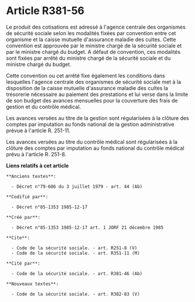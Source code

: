 # Article R381-56

Le produit des cotisations est adressé à l'agence centrale des organismes de sécurité sociale selon les modalités fixées par
convention entre cet organisme et la caisse mutuelle d'assurance maladie des cultes. Cette convention est approuvée par le
ministre chargé de la sécurité sociale et par le ministre chargé du budget. A défaut de convention, ces modalités sont fixées
par arrêté du ministre chargé de la sécurité sociale et du ministre chargé du budget. 

Cette convention ou cet arrêté fixe également les conditions dans lesquelles l'agence centrale des organismes de sécurité
sociale met   à la disposition de la caisse mutuelle d'assurance maladie des cultes la trésorerie nécessaire au paiement des
prestations et lui verse dans la limite de son budget des avances mensuelles pour la couverture des frais de gestion et du
contrôle médical. 

Les avances versées au titre de la gestion sont régularisées à la clôture des comptes par imputation au fonds national de la
gestion administrative prévue à l'article R. 251-11. 

Les avances versées au titre du contrôle médical sont régularisées à la clôture des comptes par imputation au fonds national
du contrôle médical prévu à l'article R. 251-8.

**Liens relatifs à cet article**

	**Anciens textes**:

	  - Décret n°79-606 du 3 juillet 1979 - art. 44 (Ab)

	**Codifié par**:

	  - Décret n°85-1353 1985-12-17

	**Créé par**:

	  - Décret n°85-1353 1985-12-17 art. 1 JORF 21 décembre 1985

	**Cite**:

	  - Code de la sécurité sociale. - art. R251-8 (V)
	  - Code de la sécurité sociale. - art. R351-11 (M)

	**Cité par**:

	  - Code de la sécurité sociale. - art. R381-46 (Ab)

	**Nouveaux textes**:

	  - Code de la sécurité sociale. - art. R382-83 (V)
